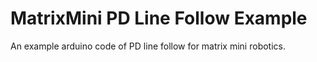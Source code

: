 # MatrixMini PD Line Follow Example
An example arduino code of PD line follow for matrix mini robotics.
